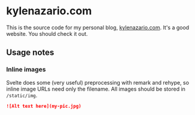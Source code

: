 # kylenazario.com

This is the source code for my personal blog, [kylenazario.com](https://www.kylenazario.com). It's a good website. You should check it out. 

## Usage notes

### Inline images

Svelte does some (very useful) preprocessing with remark and rehype, so inline image URLs need only the filename. All images should be stored in `/static/img`.

```markdown
![Alt text here](my-pic.jpg)
```
